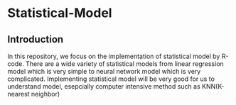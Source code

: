 # Statistical-Model

## Introduction
In this repository, we focus on the implementation of statistical model by R-code.
There are a wide variety of statistical models from linear regression model which is very simple to neural network model which is very complicated.
Implementing statistical model will be very good for us to understand model, esepcially computer intensive method such as KNN(K-nearest neighbor)
